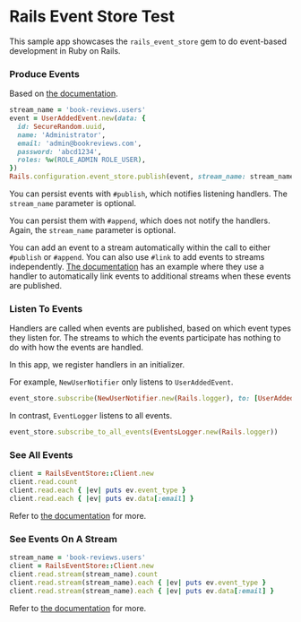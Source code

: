 # Rails Event Store Test

This sample app showcases the `rails_event_store` gem to do event-based
development in Ruby on Rails.

### Produce Events

Based on [the documentation](https://railseventstore.org/docs/v2/publish/).

```ruby
stream_name = 'book-reviews.users'
event = UserAddedEvent.new(data: {
  id: SecureRandom.uuid,
  name: 'Administrator',
  email: 'admin@bookreviews.com',
  password: 'abcd1234',
  roles: %w(ROLE_ADMIN ROLE_USER),
})
Rails.configuration.event_store.publish(event, stream_name: stream_name)
```

You can persist events with `#publish`, which notifies listening handlers.  The
`stream_name` parameter is optional.

You can persist them with `#append`, which does not notify the handlers.  Again,
the `stream_name` parameter is optional.

You can add an event to a stream automatically within the call to either
`#publish` or `#append`.  You can also use `#link` to add events to streams
independently.  [The documentation](https://railseventstore.org/docs/v2/link/)
has an example where they use a handler to automatically link events to
additional streams when these events are published.

### Listen To Events

Handlers are called when events are published, based on which event types they
listen for.  The streams to which the events participate has nothing to do with
how the events are handled.

In this app, we register handlers in an initializer.

For example, `NewUserNotifier` only listens to `UserAddedEvent`.

```ruby
event_store.subscribe(NewUserNotifier.new(Rails.logger), to: [UserAddedEvent])
```

In contrast, `EventLogger` listens to all events.

```ruby
event_store.subscribe_to_all_events(EventsLogger.new(Rails.logger))
```

### See All Events

```ruby
client = RailsEventStore::Client.new
client.read.count
client.read.each { |ev| puts ev.event_type }
client.read.each { |ev| puts ev.data[:email] }
```

Refer to [the documentation](https://railseventstore.org/docs/v2/read/) for
more.

### See Events On A Stream

```ruby
stream_name = 'book-reviews.users'
client = RailsEventStore::Client.new
client.read.stream(stream_name).count
client.read.stream(stream_name).each { |ev| puts ev.event_type }
client.read.stream(stream_name).each { |ev| puts ev.data[:email] }
```

Refer to [the documentation](https://railseventstore.org/docs/v2/read/) for
more.

